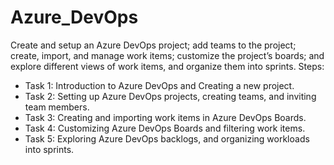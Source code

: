 # Azure_DevOps
Create and setup an Azure DevOps project; add teams to the project; create, import, and manage work items; customize the project’s boards; and explore different views of  work items, and organize them into sprints.
Steps:
- Task 1: Introduction to Azure DevOps and Creating a new project.
- Task 2:  Setting up Azure DevOps projects, creating teams, and inviting team members.
- Task 3: Creating and importing work items in Azure DevOps Boards.
- Task 4: Customizing Azure DevOps Boards and filtering work items.
- Task 5: Exploring Azure DevOps backlogs, and organizing workloads into sprints.

